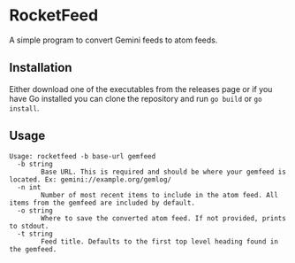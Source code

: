 # RocketFeed
A simple program to convert Gemini feeds to atom feeds.

## Installation
Either download one of the executables from the releases page or if you have Go installed you can clone the repository and run `go build` or `go install`.

## Usage
```
Usage: rocketfeed -b base-url gemfeed
  -b string
    	Base URL. This is required and should be where your gemfeed is located. Ex: gemini://example.org/gemlog/
  -n int
    	Number of most recent items to include in the atom feed. All items from the gemfeed are included by default.
  -o string
    	Where to save the converted atom feed. If not provided, prints to stdout.
  -t string
    	Feed title. Defaults to the first top level heading found in the gemfeed.
```
